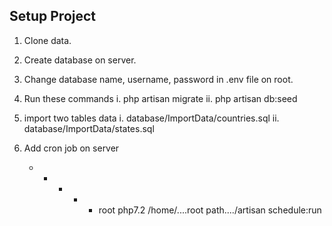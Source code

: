 ## Setup Project

1. Clone data.

2. Create database on server.

3. Change database name, username, password in .env file on root.

4. Run these commands
	i. php artisan migrate
	ii. php artisan db:seed

5. import two tables data
	i. database/ImportData/countries.sql
	ii. database/ImportData/states.sql

6. Add cron job on server
	* * * * * root php7.2 /home/....root path..../artisan schedule:run